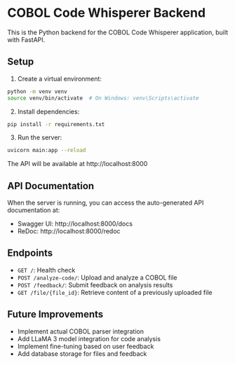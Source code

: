 
# COBOL Code Whisperer Backend

This is the Python backend for the COBOL Code Whisperer application, built with FastAPI.

## Setup

1. Create a virtual environment:
```bash
python -m venv venv
source venv/bin/activate  # On Windows: venv\Scripts\activate
```

2. Install dependencies:
```bash
pip install -r requirements.txt
```

3. Run the server:
```bash
uvicorn main:app --reload
```

The API will be available at http://localhost:8000

## API Documentation

When the server is running, you can access the auto-generated API documentation at:
- Swagger UI: http://localhost:8000/docs
- ReDoc: http://localhost:8000/redoc

## Endpoints

- `GET /`: Health check
- `POST /analyze-code/`: Upload and analyze a COBOL file
- `POST /feedback/`: Submit feedback on analysis results
- `GET /file/{file_id}`: Retrieve content of a previously uploaded file

## Future Improvements

- Implement actual COBOL parser integration
- Add LLaMA 3 model integration for code analysis
- Implement fine-tuning based on user feedback
- Add database storage for files and feedback
